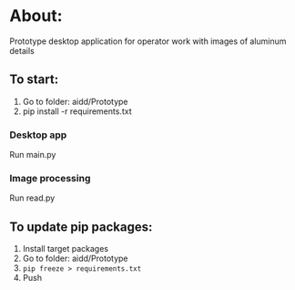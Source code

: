 # About:
Prototype desktop application for operator work with images of aluminum details

## To start:
1) Go to folder: aidd/Prototype
2) pip install -r requirements.txt
### Desktop app
Run main.py

### Image processing
Run read.py

## To update pip packages:

1) Install target packages
2) Go to folder: aidd/Prototype
3) ```pip freeze > requirements.txt```
4) Push 